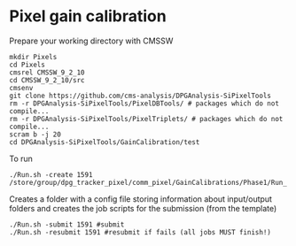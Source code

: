 # Pixel gain calibration

Prepare your working directory with CMSSW

```
mkdir Pixels
cd Pixels
cmsrel CMSSW_9_2_10
cd CMSSW_9_2_10/src
cmsenv
git clone https://github.com/cms-analysis/DPGAnalysis-SiPixelTools
rm -r DPGAnalysis-SiPixelTools/PixelDBTools/ # packages which do not compile...
rm -r DPGAnalysis-SiPixelTools/PixelTriplets/ # packages which do not compile...
scram b -j 20
cd DPGAnalysis-SiPixelTools/GainCalibration/test
```

To run

```
./Run.sh -create 1591 /store/group/dpg_tracker_pixel/comm_pixel/GainCalibrations/Phase1/Run_
```
Creates a folder with a config file storing information about input/output folders and creates the job scripts for the submission (from the template)


```
./Run.sh -submit 1591 #submit
./Run.sh -resubmit 1591 #resubmit if fails (all jobs MUST finish!)
```